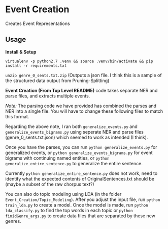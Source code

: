 # Event Creation

Creates Event Representations

## Usage
**Install & Setup**

`virtualenv -p python2.7 .venv && source .venv/bin/activate && pip install -r requirements.txt`

`unzip genre_0_sents.txt.zip`
(Outputs a json file. I think this is a sample of the structured data output from Pruning-Splitting)


**Event Creation (From Top Level README)**
code takes separate NER and parse files, and extracts multiple events.

*Note:* The parsing code we have provided has combined the parses and NER into a single file.
You will have to change these following files to match this format.

Regarding the above note, I ran both `generalize_events.py` and `generalize_events_bigrams.py`
using seperate NER and parse files (genre_0_sents.txt.json) which seemed to work as intended (I think).



Once you have the parses, you can run `python generalize_events.py` for generalized events,
or `python generalize_events_bigrams.py` for event bigrams with continuing named entities,
or `python generalize_entire_sentence.py` to generalize the entire sentence.

Currently `python generalize_entire_sentence.py` does not work, need to identify what the
expected contents of OriginalSentences.txt should be (maybe a subset of the raw chorpus text?)

You can also do topic modeling using LDA (in the folder `Event_Creation/Topic_Modeling`).
After you adjust the input file, run `python train_lda.py` to create a model.
Once the model is made, run `python lda_classify.py` to find the top words in each topic
or `python finidGenre_args.py` to create data files that are separated by these new genres.

